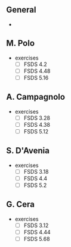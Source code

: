 ## General

* 

## M. Polo

* exercises
  * [ ] FSDS 4.2
  * [ ] FSDS 4.48
  * [ ] FSDS 5.16

## A. Campagnolo

* exercises
  * [ ] FSDS 3.28
  * [ ] FSDS 4.38
  * [ ] FSDS 5.12 

## S. D'Avenia

* exercises
  * [ ] FSDS 3.18
  * [ ] FSDS 4.4
  * [ ] FSDS 5.2

## G. Cera

* exercises
  * [ ] FSDS 3.12
  * [ ] FSDS 4.44
  * [ ] FSDS 5.68

